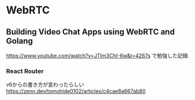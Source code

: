 # WebRTC

## Building Video Chat Apps using WebRTC and Golang

https://www.youtube.com/watch?v=JTIm3ChI-6w&t=4267s で勉強した記録.

### React Router

v6からの書き方が変わったらしい
https://zenn.dev/tomohide0102/articles/c4cae8a667ab80